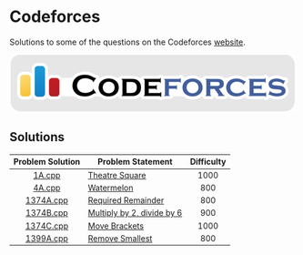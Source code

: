 # Codeforces

Solutions to some of the questions on the Codeforces [website](http://codeforces.com/ "Codeforces").

<p align="center"><img src="../assets/codeforces.png"></p>

## Solutions

| Problem Solution | Problem Statement                                                                                    | Difficulty |
|:----------------:|------------------------------------------------------------------------------------------------------|:----------:|
| [1A.cpp]         | [Theatre Square](https://codeforces.com/problemset/problem/1/A)                                      | 1000       |
| [4A.cpp]         | [Watermelon](https://codeforces.com/problemset/problem/4/A)                                          | 800        |
| [1374A.cpp]      | [Required Remainder](https://codeforces.com/problemset/problem/1374/A)                               | 800        |
| [1374B.cpp]      | [Multiply by 2, divide by 6](https://codeforces.com/problemset/problem/1374/B)                       | 900        |
| [1374C.cpp]      | [Move Brackets](https://codeforces.com/problemset/problem/1374/C)                                    | 1000       |
| [1399A.cpp]      | [Remove Smallest](https://codeforces.com/problemset/problem/1399/A)                                  | 800        |

[//]: # (Solutions)

[1A.cpp]: Solutions/1A.cpp
[4A.cpp]: Solutions/4A.cpp
[1374A.cpp]: Solutions/1374A.cpp
[1374B.cpp]: Solutions/1374B.cpp
[1374C.cpp]: Solutions/1374C.cpp
[1399A.cpp]: Solutions/1399A.cpp

[//]: # (EOF)